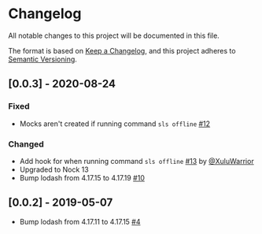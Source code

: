# Changelog

All notable changes to this project will be documented in this file.

The format is based on [Keep a Changelog](https://keepachangelog.com/en/1.0.0/),
and this project adheres to [Semantic Versioning](https://semver.org/spec/v2.0.0.html).

## [0.0.3] - 2020-08-24

### Fixed

- Mocks aren't created if running command `sls offline` [#12](https://github.com/pianomansam/serverless-offline-http-mock/issues/12)

### Changed
- Add hook for when running command `sls offline` [#13](https://github.com/pianomansam/serverless-offline-http-mock/pull/13) by [@XuluWarrior](https://github.com/XuluWarrior)
- Upgraded to Nock 13
- Bump lodash from 4.17.15 to 4.17.19 [#10](https://github.com/pianomansam/serverless-offline-http-mock/pull/10)

## [0.0.2] - 2019-05-07
- Bump lodash from 4.17.11 to 4.17.15 [#4](https://github.com/pianomansam/serverless-offline-http-mock/pull/4)